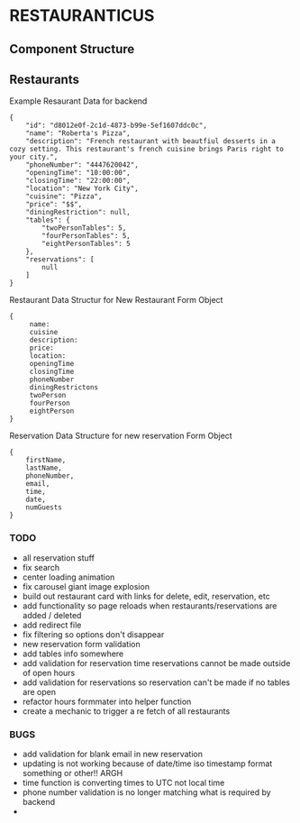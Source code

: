 # RESTAURANTICUS


## Component Structure


## Restaurants
Example Resaurant Data for backend

```
{
    "id": "d8012e0f-2c1d-4873-b99e-5ef1607ddc0c",
    "name": "Roberta's Pizza",
    "description": "French restaurant with beautfiul desserts in a cozy setting. This restaurant's french cuisine brings Paris right to your city.",
    "phoneNumber": "4447620042",
    "openingTime": "10:00:00",
    "closingTime": "22:00:00",
    "location": "New York City",
    "cuisine": "Pizza",
    "price": "$$",
    "diningRestriction": null,
    "tables": {
        "twoPersonTables": 5,
        "fourPersonTables": 5,
        "eightPersonTables": 5
    },
    "reservations": [
        null
    ]
}
```

Restaurant Data Structur for New Restaurant Form Object
```
{
     name:
     cuisine
     description:
     price:
     location:
     openingTime
     closingTime
     phoneNumber
     diningRestrictons
     twoPerson
     fourPerson
     eightPerson
}
```

Reservation Data Structure for new reservation Form Object
```
{
    firstName,
    lastName,
    phoneNumber,
    email,
    time,
    date,
    numGuests
}
```

### TODO
- all reservation stuff
- fix search
- center loading animation
- fix carousel giant image explosion
- build out restaurant card with links for delete, edit, reservation, etc
- add functionality so page reloads when restaurants/reservations are added / deleted
- add redirect file
- fix filtering so options don't disappear
- new reservation form validation
- add tables info somewhere
- add validation for reservation time reservations cannot be made outside of open hours
- add validation for reservations so reservation can't be made if no tables are open
- refactor hours formmater into helper function
- create a mechanic to trigger a re fetch of all restaurants 

### BUGS
- add validation for blank email in new reservation
- updating is not working because of date/time iso timestamp format something or other!! ARGH
- time function is converting times to UTC not local time
- phone number validation is no longer matching what is required by backend
- 
